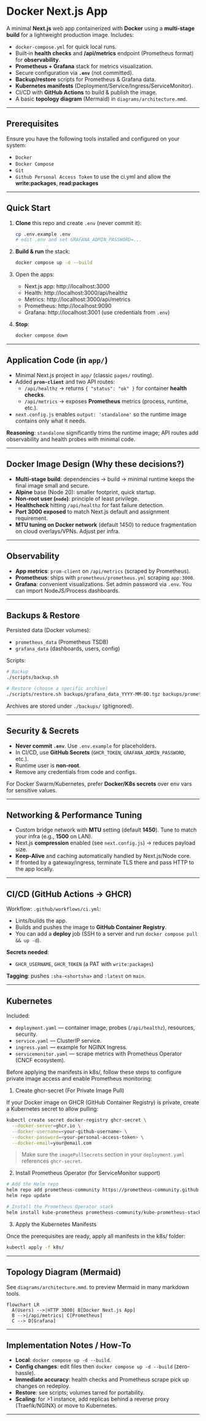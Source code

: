 # Docker Next.js App

A minimal **Next.js** web app containerized with **Docker** using a **multi‑stage build** for a lightweight production image. Includes:

- `docker-compose.yml` for quick local runs.
- Built‑in **health checks** and **/api/metrics** endpoint (Prometheus format) for **observability**.
- **Prometheus + Grafana** stack for metrics visualization.
- Secure configuration via **`.env`** (not committed).
- **Backup/restore** scripts for Prometheus & Grafana data.
- **Kubernetes manifests** (Deployment/Service/Ingress/ServiceMonitor).
- CI/CD with **GitHub Actions** to build & publish the image.
- A basic **topology diagram** (Mermaid) in `diagrams/architecture.mmd`.

---

## Prerequisites

Ensure you have the following tools installed and configured on your system:

- `Docker`
- `Docker Compose`
- `Git`
- `Github Personal Access Token` to use the ci.yml and allow the **write:packages**, **read:packages**

---

## Quick Start

1. **Clone** this repo and create `.env` (never commit it):
   ```bash
   cp .env.example .env
   # edit .env and set GRAFANA_ADMIN_PASSWORD=...
   ```

2. **Build & run** the stack:
   ```bash
   docker compose up -d --build
   ```

3. Open the apps:
   - Next.js app: http://localhost:3000
   - Health: http://localhost:3000/api/healthz
   - Metrics: http://localhost:3000/api/metrics
   - Prometheus: http://localhost:9090
   - Grafana: http://localhost:3001 (use credentials from `.env`)

4. **Stop**:
   ```bash
   docker compose down
   ```

---

## Application Code (in `app/`)

- Minimal Next.js project in `app/` (classic `pages/` routing).
- Added **`prom-client`** and two API routes:
  - `/api/healthz` -> returns `{ "status": "ok" }` for container **health checks**.
  - `/api/metrics` -> exposes **Prometheus** metrics (process, runtime, etc.).
- `next.config.js` enables `output: 'standalone'` so the runtime image contains only what it needs.

**Reasoning**: `standalone` significantly trims the runtime image; API routes add observability and health probes with minimal code.

---

## Docker Image Design (Why these decisions?)

- **Multi-stage build**: dependencies -> build -> minimal runtime keeps the final image small and secure.
- **Alpine** base (Node 20): smaller footprint, quick startup.
- **Non‑root user (`node`)**: principle of least privilege.
- **Healthcheck** hitting `/api/healthz` for fast failure detection.
- **Port 3000 exposed** to match Next.js default and assignment requirement.
- **MTU tuning on Docker network** (default 1450) to reduce fragmentation on cloud overlays/VPNs. Adjust per infra.

---

## Observability

- **App metrics**: `prom-client` on `/api/metrics` (scraped by Prometheus).
- **Prometheus**: ships with `prometheus/prometheus.yml` scraping `app:3000`.
- **Grafana**: convenient visualizations. Set admin password via `.env`. You can import NodeJS/Process dashboards.

---

## Backups & Restore

Persisted data (Docker volumes):
- `prometheus_data` (Prometheus TSDB)
- `grafana_data` (dashboards, users, config)

Scripts:
```bash
# Backup
./scripts/backup.sh

# Restore (choose a specific archive)
./scripts/restore.sh backups/grafana_data_YYYY-MM-DD.tgz backups/prometheus_data_YYYY-MM-DD.tgz
```

Archives are stored under `./backups/` (gitignored).

---

## Security & Secrets

- **Never commit `.env`**. Use `.env.example` for placeholders.
- In CI/CD, use **GitHub Secrets** (`GHCR_TOKEN`, `GRAFANA_ADMIN_PASSWORD`, etc.).
- Runtime user is **non‑root**.
- Remove any credentials from code and configs.

For Docker Swarm/Kubernetes, prefer **Docker/K8s secrets** over env vars for sensitive values.

---

## Networking & Performance Tuning

- Custom bridge network with **MTU** setting (default **1450**). Tune to match your infra (e.g., **1500** on LAN).
- Next.js **compression** enabled (see `next.config.js`) -> reduces payload size.
- **Keep-Alive** and caching automatically handled by Next.js/Node core.
- If fronted by a gateway/ingress, terminate TLS there and pass HTTP to the app locally.

---

## CI/CD (GitHub Actions → GHCR)

Workflow: `.github/workflows/ci.yml`:
- Lints/builds the app.
- Builds and pushes the image to **GitHub Container Registry**.
- You can add a **deploy** job (SSH to a server and run `docker compose pull && up -d`).

**Secrets needed**:
- `GHCR_USERNAME`, `GHCR_TOKEN` (a PAT with `write:packages`)

**Tagging**: pushes `:sha-<shortsha>` and `:latest` on `main`.

---

## Kubernetes

Included:
- `deployment.yaml` — container image, probes (`/api/healthz`), resources, security.
- `service.yaml` — ClusterIP service.
- `ingress.yaml` — example for NGINX Ingress.
- `servicemonitor.yaml` — scrape metrics with Prometheus Operator (CNCF ecosystem).

Before applying the manifests in k8s/, follow these steps to configure private image access and enable Prometheus monitoring:

1. Create ghcr-secret (For Private Image Pull)

If your Docker image on GHCR (GitHub Container Registry) is private, create a Kubernetes secret to allow pulling:

```bash
kubectl create secret docker-registry ghcr-secret \
  --docker-server=ghcr.io \
  --docker-username=<your-github-username> \
  --docker-password=<your-personal-access-token> \
  --docker-email=your@email.com
```

> Make sure the `imagePullSecrets` section in your `deployment.yaml` references `ghcr-secret`.

2. Install Prometheus Operator (for ServiceMonitor support)

```bash
# Add the Helm repo
helm repo add prometheus-community https://prometheus-community.github.io/helm-charts
helm repo update

# Install the Prometheus Operator stack
helm install kube-prometheus prometheus-community/kube-prometheus-stack
```
3. Apply the Kubernetes Manifests

Once the prerequisites are ready, apply all manifests in the k8s/ folder:

```bash
kubectl apply -f k8s/
```

---

## Topology Diagram (Mermaid)

See `diagrams/architecture.mmd`. to preview Mermaid in many markdown tools.

```mermaid
flowchart LR
  A(Users) -->|HTTP 3000| B[Docker Next.js App]
  B -->|/api/metrics| C[Prometheus]
  C --> D[Grafana]
```

---

## Implementation Notes / How‑To

- **Local**: `docker compose up -d --build`.
- **Config changes**: edit files then `docker compose up -d --build` (zero-hassle).
- **Immediate accuracy**: health checks and Prometheus scrape pick up changes on redeploy.
- **Restore**: see scripts; volumes tarred for portability.
- **Scaling**: for >1 instance, add replicas behind a reverse proxy (Traefik/NGINX) or move to Kubernetes.

---